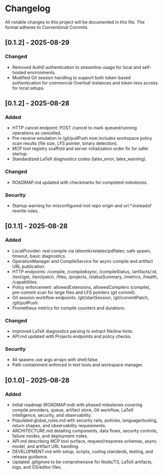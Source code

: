 # Changelog

All notable changes to this project will be documented in this file. The format adheres to Conventional Commits.

## [0.1.2] - 2025-08-29
### Changed
- Removed Auth0 authentication to streamline usage for local and self-hosted environments.
- Modified Git session handling to support both token-based authentication for commercial Overleaf instances and token-less access for local setups.

## [0.1.2] - 2025-08-28
### Added
- HTTP cancel endpoint: POST /cancel to mark queued/running operations as cancelled.
- Pre-receive emulation in /git/pullPush now includes workspace policy scan results (file size, LFS pointer, binary detection).
- MCP tool registry scaffold and server initialization order fix for safer startup.
- Standardized LaTeX diagnostics codes (latex_error, latex_warning).

### Changed
- ROADMAP.md updated with checkmarks for completed milestones.

### Security
- Startup warning for misconfigured root repo origin and url.*.insteadof rewrite rules.

## [0.1.1] - 2025-08-28
### Added
- LocalProvider: real compile via latexmk/xelatex/pdflatex; safe spawn, timeout, basic diagnostics.
- OperationManager and CompileService for async compile and artifact URL publication.
- HTTP endpoints: /compile, /compileAsync, /compileStatus, /artifacts/:id, /text/get, /text/patch, /files, /projects, /statusSummary, /metrics, /health, /capabilities.
- Policy enforcement: allowedExtensions, allowedCompilers (compile), pre-commit scan for large files and LFS pointers (git commit).
- Git session workflow endpoints: /git/startSession, /git/commitPatch, /git/pullPush.
- Prometheus metrics for compile counters and durations.

### Changed
- Improved LaTeX diagnostics parsing to extract file/line hints.
- API.md updated with Projects endpoints and policy checks.

### Security
- All spawns use args arrays with shell:false.
- Path containment enforced in text tools and workspace manager.

## [0.1.0] - 2025-08-28
### Added
- Initial roadmap (ROADMAP.md) with phased milestones covering compile providers, queue, artifact store, Git workflow, LaTeX intelligence, security, and observability.
- Populated global_rules.md with security rails, policies, language/tooling, return shapes, and observability requirements.
- ARCHITECTURE.md detailing components, data flows, security controls, failure modes, and deployment notes.
- API.md describing MCP tool surface, request/response schemas, async model, and artifact URL handling.
- DEVELOPMENT.md with setup, scripts, coding standards, testing, and release guidance.
- Updated .gitignore to be comprehensive for Node/TS, LaTeX artifacts, logs, and OS/editor files.
